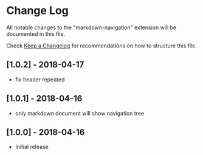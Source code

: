 # Change Log
All notable changes to the "markdown-navigation" extension will be documented in this file.

Check [Keep a Changelog](http://keepachangelog.com/) for recommendations on how to structure this file.

## [1.0.2] - 2018-04-17
- fix header repeated

## [1.0.1] - 2018-04-16
- only markdown document will show navigation tree

## [1.0.0] - 2018-04-16
- Initial release